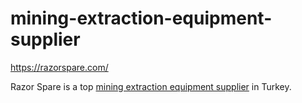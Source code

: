 # mining-extraction-equipment-supplier
https://razorspare.com/

Razor Spare is a top [mining extraction equipment supplier](https://razorspare.com/) in Turkey.
